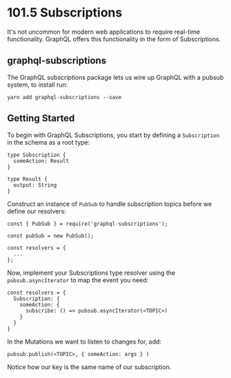 # 101.5 Subscriptions

It's not uncommon for modern web applications to require real-time functionality. GraphQL offers this functionality in the form of Subscriptions.

## graphql-subscriptions

The GraphQL subscriptions package lets us wire up GraphQL with a pubsub system, to install run:

`yarn add graphql-subscriptions --save`

## Getting Started

To begin with GraphQL Subscriptions, you start by defining a `Subscription` in the schema as a root type:

```
type Subscription {
  someAction: Result
}

type Result {
  output: String
}
```

Construct an instance of `PubSub` to handle subscription topics before we define our resolvers:

```
const { PubSub } = require('graphql-subscriptions');

const pubSub = new PubSub();

const resolvers = {
  ...
};
```

Now, implement your Subscriptions type resolver using the `pubsub.asyncIterator` to map the event you need:

```
const resolvers = {
  Subscription: {
    someAction: {
      subscribe: () => pubsub.asyncIterator(<TOPIC>)
    }
  }
}
```

In the Mutations we want to listen to changes for, add:

`pubsub.publish(<TOPIC>, { someAction: args } )`

Notice how our key is the same name of our subscription.
